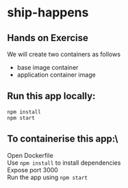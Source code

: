 # ship-happens

## Hands on Exercise

We will create two containers as follows

* base image container 
* application container image

## Run this app locally:
```
npm install
npm start
```
## To containerise this app:\
Open Dockerfile\
Use `npm install` to install dependencies\
Expose port 3000\
Run the app using `npm start`

